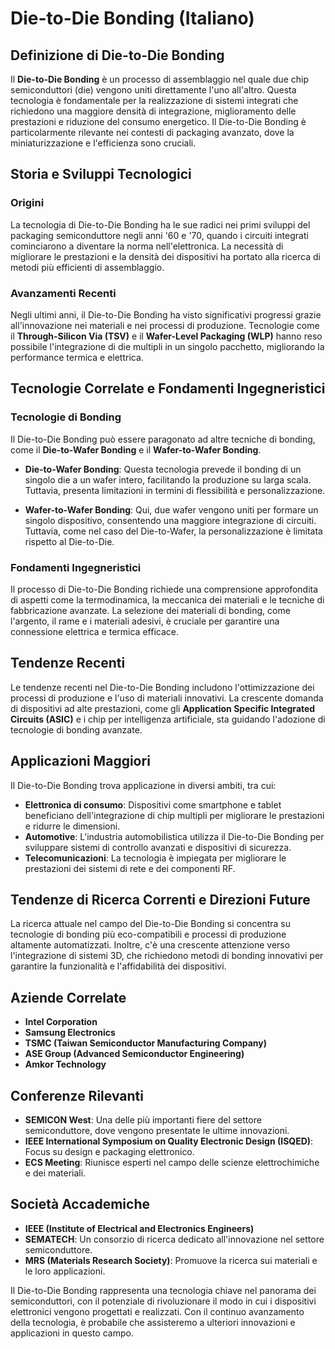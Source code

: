 # Die-to-Die Bonding (Italiano)

## Definizione di Die-to-Die Bonding

Il **Die-to-Die Bonding** è un processo di assemblaggio nel quale due chip semiconduttori (die) vengono uniti direttamente l'uno all'altro. Questa tecnologia è fondamentale per la realizzazione di sistemi integrati che richiedono una maggiore densità di integrazione, miglioramento delle prestazioni e riduzione del consumo energetico. Il Die-to-Die Bonding è particolarmente rilevante nei contesti di packaging avanzato, dove la miniaturizzazione e l'efficienza sono cruciali.

## Storia e Sviluppi Tecnologici

### Origini

La tecnologia di Die-to-Die Bonding ha le sue radici nei primi sviluppi del packaging semiconduttore negli anni '60 e '70, quando i circuiti integrati cominciarono a diventare la norma nell'elettronica. La necessità di migliorare le prestazioni e la densità dei dispositivi ha portato alla ricerca di metodi più efficienti di assemblaggio.

### Avanzamenti Recenti

Negli ultimi anni, il Die-to-Die Bonding ha visto significativi progressi grazie all'innovazione nei materiali e nei processi di produzione. Tecnologie come il **Through-Silicon Via (TSV)** e il **Wafer-Level Packaging (WLP)** hanno reso possibile l'integrazione di die multipli in un singolo pacchetto, migliorando la performance termica e elettrica.

## Tecnologie Correlate e Fondamenti Ingegneristici

### Tecnologie di Bonding

Il Die-to-Die Bonding può essere paragonato ad altre tecniche di bonding, come il **Die-to-Wafer Bonding** e il **Wafer-to-Wafer Bonding**. 

- **Die-to-Wafer Bonding**: Questa tecnologia prevede il bonding di un singolo die a un wafer intero, facilitando la produzione su larga scala. Tuttavia, presenta limitazioni in termini di flessibilità e personalizzazione.
  
- **Wafer-to-Wafer Bonding**: Qui, due wafer vengono uniti per formare un singolo dispositivo, consentendo una maggiore integrazione di circuiti. Tuttavia, come nel caso del Die-to-Wafer, la personalizzazione è limitata rispetto al Die-to-Die.

### Fondamenti Ingegneristici

Il processo di Die-to-Die Bonding richiede una comprensione approfondita di aspetti come la termodinamica, la meccanica dei materiali e le tecniche di fabbricazione avanzate. La selezione dei materiali di bonding, come l'argento, il rame e i materiali adesivi, è cruciale per garantire una connessione elettrica e termica efficace.

## Tendenze Recenti

Le tendenze recenti nel Die-to-Die Bonding includono l'ottimizzazione dei processi di produzione e l'uso di materiali innovativi. La crescente domanda di dispositivi ad alte prestazioni, come gli **Application Specific Integrated Circuits (ASIC)** e i chip per intelligenza artificiale, sta guidando l'adozione di tecnologie di bonding avanzate.

## Applicazioni Maggiori

Il Die-to-Die Bonding trova applicazione in diversi ambiti, tra cui:

- **Elettronica di consumo**: Dispositivi come smartphone e tablet beneficiano dell'integrazione di chip multipli per migliorare le prestazioni e ridurre le dimensioni.
- **Automotive**: L'industria automobilistica utilizza il Die-to-Die Bonding per sviluppare sistemi di controllo avanzati e dispositivi di sicurezza.
- **Telecomunicazioni**: La tecnologia è impiegata per migliorare le prestazioni dei sistemi di rete e dei componenti RF.

## Tendenze di Ricerca Correnti e Direzioni Future

La ricerca attuale nel campo del Die-to-Die Bonding si concentra su tecnologie di bonding più eco-compatibili e processi di produzione altamente automatizzati. Inoltre, c'è una crescente attenzione verso l'integrazione di sistemi 3D, che richiedono metodi di bonding innovativi per garantire la funzionalità e l'affidabilità dei dispositivi.

## Aziende Correlate

- **Intel Corporation**
- **Samsung Electronics**
- **TSMC (Taiwan Semiconductor Manufacturing Company)**
- **ASE Group (Advanced Semiconductor Engineering)**
- **Amkor Technology**

## Conferenze Rilevanti

- **SEMICON West**: Una delle più importanti fiere del settore semiconduttore, dove vengono presentate le ultime innovazioni.
- **IEEE International Symposium on Quality Electronic Design (ISQED)**: Focus su design e packaging elettronico.
- **ECS Meeting**: Riunisce esperti nel campo delle scienze elettrochimiche e dei materiali.

## Società Accademiche

- **IEEE (Institute of Electrical and Electronics Engineers)**
- **SEMATECH**: Un consorzio di ricerca dedicato all'innovazione nel settore semiconduttore.
- **MRS (Materials Research Society)**: Promuove la ricerca sui materiali e le loro applicazioni.

Il Die-to-Die Bonding rappresenta una tecnologia chiave nel panorama dei semiconduttori, con il potenziale di rivoluzionare il modo in cui i dispositivi elettronici vengono progettati e realizzati. Con il continuo avanzamento della tecnologia, è probabile che assisteremo a ulteriori innovazioni e applicazioni in questo campo.